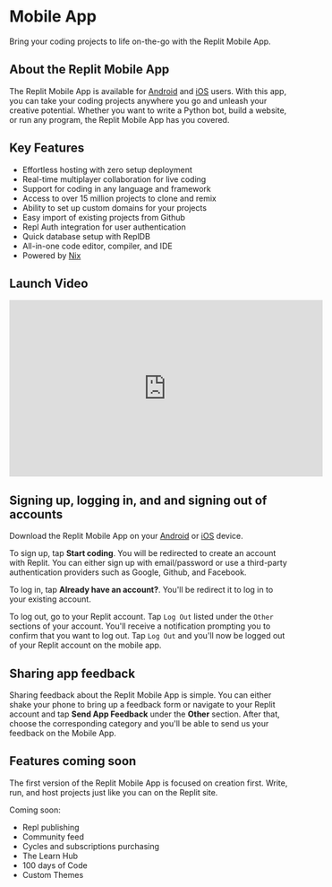 # Mobile App

Bring your coding projects to life on-the-go with the Replit Mobile App.

## About the Replit Mobile App

The Replit Mobile App is available for [Android](https://play.google.com/store/apps/details?id=com.replit.app) and [iOS](https://replit.com/mobile) users. With this app, you can take your coding projects anywhere you go and unleash your creative potential. Whether you want to write a Python bot, build a website, or run any program, the Replit Mobile App has you covered.

## Key Features

- Effortless hosting with zero setup deployment
- Real-time multiplayer collaboration for live coding
- Support for coding in any language and framework
- Access to over 15 million projects to clone and remix
- Ability to set up custom domains for your projects
- Easy import of existing projects from Github
- Repl Auth integration for user authentication
- Quick database setup with ReplDB
- All-in-one code editor, compiler, and IDE
- Powered by [Nix](https://docs.replit.com/programming-ide/nix-on-replit)

## Launch Video

<iframe width="560" height="315" src="https://www.youtube.com/embed/Cmq3TrS3ccU" title="YouTube video player" frameborder="0" allow="accelerometer; autoplay; clipboard-write; encrypted-media; gyroscope; picture-in-picture; web-share" allowfullscreen></iframe>


## Signing up, logging in, and and signing out of accounts

Download the Replit Mobile App on your [Android](https://play.google.com/store/apps/details?id=com.replit.app) or [iOS](https://replit.com/mobile) device.

To sign up, tap **Start coding**. You will be redirected to create an account with Replit. You can either sign up with email/password or use a third-party authentication providers such as Google, Github, and Facebook.

To log in, tap **Already have an account?**. You'll be redirect it to log in to your existing account.

To log out, go to your Replit account. Tap `Log Out` listed under the `Other` sections of your account. You'll receive a notification prompting you to confirm that you want to log out. Tap `Log Out` and you'll now be logged out of your Replit account on the mobile app.

## Sharing app feedback

Sharing feedback about the Replit Mobile App is simple. You can either shake your phone to bring up a feedback form or navigate to your Replit account and tap **Send App Feedback** under the **Other** section. After that, choose the corresponding category and you'll be able to send us your feedback on the Mobile App.

## Features coming soon

The first version of the Replit Mobile App is focused on creation first. Write, run, and host projects just like you can on the Replit site.

Coming soon:

- Repl publishing
- Community feed
- Cycles and subscriptions purchasing
- The Learn Hub
- 100 days of Code
- Custom Themes
